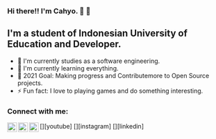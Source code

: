 ### Hi there!! I'm Cahyo. 👋 👋

## I'm a student of Indonesian University of Education and Developer.
- 🏫 I'm currently studies as a software engineering.
- 🧩 I'm currently learning everything.
- 🎯 2021 Goal: Making progress and Contributemore to Open Source projects.
- ⚡ Fun fact: I love to playing games and do something interesting. 

### Connect with me:
<!-- [<img align="left" alt="irfancahyo.com" width="22px" src="https://github.com/iconic/open-iconic/blob/master/svg/globe.svg" />][website] -->
[<img align="left" alt="https://www.youtube.com/channel/UCUuSTYLONWcytwbUfNhBjeg" width="22px" src="https://cdn.jsdelivr.net/npm/simple-icons@3.13.0/icons/youtube.svg" />][youtube]
[<img align="left" alt="https://www.instagram.com/irfancahyoo/" width="22px" src="https://cdn.jsdelivr.net/npm/simple-icons@3.13.0/icons/instagram.svg" />][instagram]
[<img align="left" alt="https://www.instagram.com/irfancahyoo/" width="22px" src="https://cdn.jsdelivr.net/npm/simple-icons@3.13.0/icons/linkedin.svg" />][linkedin]

<br />

